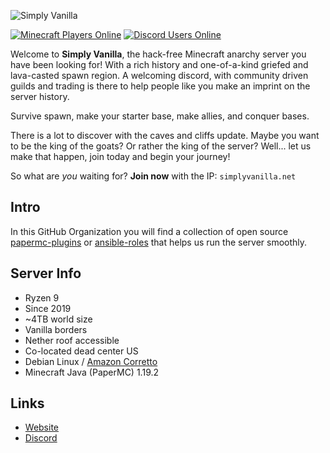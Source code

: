 ![Simply Vanilla](https://i.imghut.com/2022/04/21/sv-2022-large.png)

[![Minecraft Players Online](https://img.shields.io/endpoint?style=for-the-badge&color=5865F2&url=https%3A%2F%2Fshields.simplyvanilla.net%2Fplayers%2Fsimplyvanilla.net)](https://mcsrvstat.us/server/simplyvanilla.net)
[![Discord Users Online](https://img.shields.io/discord/583446050929639444?color=5865F2&label=discord&logo=discord&logoColor=white&style=for-the-badge)](https://discord.gg/dP7SqPF)

Welcome to **Simply Vanilla**, the hack-free Minecraft anarchy server you have
been looking for! With a rich history and one-of-a-kind griefed and lava-casted
spawn region. A welcoming discord, with community driven guilds and trading is
there to help people like you make an imprint on the server history.

Survive spawn, make your starter base, make allies, and conquer bases.

There is a lot to discover with the caves and cliffs update. Maybe you want to
be the king of the goats? Or rather the king of the server? Well... let us make
that happen, join today and begin your journey!

So what are *you* waiting for? **Join now** with the IP: `simplyvanilla.net`

## Intro

In this GitHub Organization you will find a collection of open source
[papermc-plugins](https://github.com/search?q=topic%3Apapermc-plugin+org%3ASimplyVanilla)
or [ansible-roles](https://github.com/search?q=topic%3Aansible-role+org%3ASimplyVanilla)
that helps us run the server smoothly.

## Server Info

* Ryzen 9
* Since 2019
* ~4TB world size
* Vanilla borders
* Nether roof accessible
* Co-located dead center US
* Debian Linux / [Amazon Corretto](https://aws.amazon.com/corretto/)
* Minecraft Java (PaperMC) 1.19.2

## Links

* [Website](https://simplyvanilla.net)
* [Discord](https://discord.gg/dP7SqPF)
